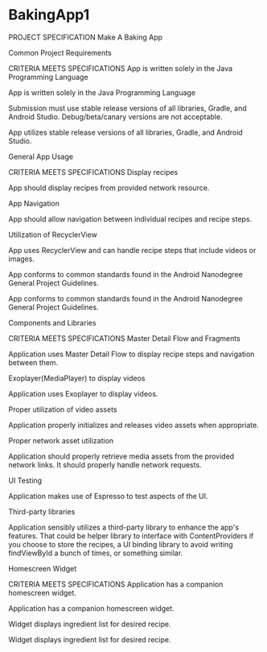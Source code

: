 # BakingApp1
PROJECT SPECIFICATION
Make A Baking App

Common Project Requirements

CRITERIA
MEETS SPECIFICATIONS
App is written solely in the Java Programming Language

App is written solely in the Java Programming Language

Submission must use stable release versions of all libraries, Gradle, and Android Studio. Debug/beta/canary versions are not acceptable.

App utilizes stable release versions of all libraries, Gradle, and Android Studio.

General App Usage

CRITERIA
MEETS SPECIFICATIONS
Display recipes

App should display recipes from provided network resource.

App Navigation

App should allow navigation between individual recipes and recipe steps.

Utilization of RecyclerView

App uses RecyclerView and can handle recipe steps that include videos or images.

App conforms to common standards found in the Android Nanodegree General Project Guidelines.

App conforms to common standards found in the Android Nanodegree General Project Guidelines.

Components and Libraries

CRITERIA
MEETS SPECIFICATIONS
Master Detail Flow and Fragments

Application uses Master Detail Flow to display recipe steps and navigation between them.

Exoplayer(MediaPlayer) to display videos

Application uses Exoplayer to display videos.

Proper utilization of video assets

Application properly initializes and releases video assets when appropriate.

Proper network asset utilization

Application should properly retrieve media assets from the provided network links. It should properly handle network requests.

UI Testing

Application makes use of Espresso to test aspects of the UI.

Third-party libraries

Application sensibly utilizes a third-party library to enhance the app's features. That could be helper library to interface with ContentProviders if you choose to store the recipes, a UI binding library to avoid writing findViewById a bunch of times, or something similar.

Homescreen Widget

CRITERIA
MEETS SPECIFICATIONS
Application has a companion homescreen widget.

Application has a companion homescreen widget.

Widget displays ingredient list for desired recipe.

Widget displays ingredient list for desired recipe.
